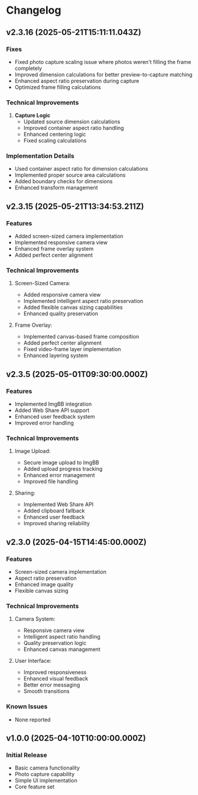 # Changelog

## v2.3.16 (2025-05-21T15:11:11.043Z)
### Fixes
- Fixed photo capture scaling issue where photos weren't filling the frame completely
- Improved dimension calculations for better preview-to-capture matching
- Enhanced aspect ratio preservation during capture
- Optimized frame filling calculations

### Technical Improvements
1. **Capture Logic**
   - Updated source dimension calculations
   - Improved container aspect ratio handling
   - Enhanced centering logic
   - Fixed scaling calculations

### Implementation Details
- Used container aspect ratio for dimension calculations
- Implemented proper source area calculations
- Added boundary checks for dimensions
- Enhanced transform management

## v2.3.15 (2025-05-21T13:34:53.211Z)
### Features
- Added screen-sized camera implementation
- Implemented responsive camera view
- Enhanced frame overlay system
- Added perfect center alignment

### Technical Improvements
1. Screen-Sized Camera:
   - Added responsive camera view
   - Implemented intelligent aspect ratio preservation
   - Added flexible canvas sizing capabilities
   - Enhanced quality preservation

2. Frame Overlay:
   - Implemented canvas-based frame composition
   - Added perfect center alignment
   - Fixed video-frame layer implementation
   - Enhanced layering system

## v2.3.5 (2025-05-01T09:30:00.000Z)
### Features
- Implemented ImgBB integration
- Added Web Share API support
- Enhanced user feedback system
- Improved error handling

### Technical Improvements
1. Image Upload:
   - Secure image upload to ImgBB
   - Added upload progress tracking
   - Enhanced error management
   - Improved file handling

2. Sharing:
   - Implemented Web Share API
   - Added clipboard fallback
   - Enhanced user feedback
   - Improved sharing reliability

## v2.3.0 (2025-04-15T14:45:00.000Z)
### Features
- Screen-sized camera implementation
- Aspect ratio preservation
- Enhanced image quality
- Flexible canvas sizing

### Technical Improvements
1. Camera System:
   - Responsive camera view
   - Intelligent aspect ratio handling
   - Quality preservation logic
   - Enhanced canvas management

2. User Interface:
   - Improved responsiveness
   - Enhanced visual feedback
   - Better error messaging
   - Smooth transitions

### Known Issues
- None reported

## v1.0.0 (2025-04-10T10:00:00.000Z)
### Initial Release
- Basic camera functionality
- Photo capture capability
- Simple UI implementation
- Core feature set

